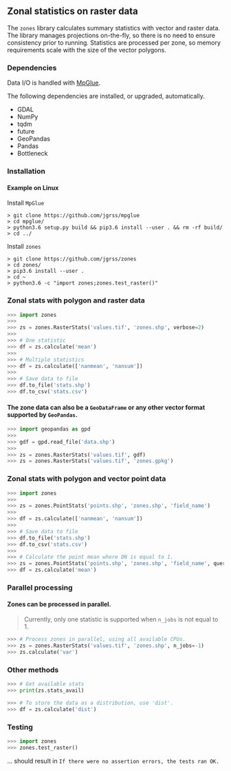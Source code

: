 Zonal statistics on raster data
---

The `zones` library calculates summary statistics with vector and raster data. The library manages projections on-the-fly,
so there is no need to ensure consistency prior to running.  Statistics are processed per zone, so memory requirements
scale with the size of the vector polygons.

### Dependencies

Data I/O is handled with [MpGlue](https://github.com/jgrss/mpglue).

The following dependencies are installed, or upgraded, automatically.

- GDAL
- NumPy
- tqdm
- future
- GeoPandas
- Pandas
- Bottleneck

### Installation

#### Example on Linux

Install `MpGlue`

```commandline
> git clone https://github.com/jgrss/mpglue
> cd mpglue/
> python3.6 setup.py build && pip3.6 install --user . && rm -rf build/
> cd ../
```

Install `zones`

```commandline
> git clone https://github.com/jgrss/zones
> cd zones/
> pip3.6 install --user .
> cd ~
> python3.6 -c "import zones;zones.test_raster()"
```

### Zonal stats with polygon and raster data

```python
>>> import zones
>>>
>>> zs = zones.RasterStats('values.tif', 'zones.shp', verbose=2)
>>>
>>> # One statistic
>>> df = zs.calculate('mean')
>>>
>>> # Multiple statistics
>>> df = zs.calculate(['nanmean', 'nansum'])
>>>
>>> # Save data to file
>>> df.to_file('stats.shp')
>>> df.to_csv('stats.csv')
```

#### The zone data can also be a `GeoDataFrame` or any other vector format supported by `GeoPandas`.

```python
>>> import geopandas as gpd
>>>
>>> gdf = gpd.read_file('data.shp')
>>>
>>> zs = zones.RasterStats('values.tif', gdf)
>>> zs = zones.RasterStats('values.tif', 'zones.gpkg')
```

### Zonal stats with polygon and vector point data

```python
>>> import zones
>>>
>>> zs = zones.PointStats('points.shp', 'zones.shp', 'field_name')
>>>
>>> df = zs.calculate(['nanmean', 'nansum'])
>>>
>>> # Save data to file
>>> df.to_file('stats.shp')
>>> df.to_csv('stats.csv')
>>>
>>> # Calculate the point mean where DN is equal to 1.
>>> zs = zones.PointStats('points.shp', 'zones.shp', 'field_name', query="DN == 1")
>>> df = zs.calculate('mean')
```

### Parallel processing

#### Zones can be processed in parallel.

> Currently, only one statistic is supported when `n_jobs` is not equal to 1.

```python
>>> # Process zones in parallel, using all available CPUs.
>>> zs = zones.RasterStats('values.tif', 'zones.shp', n_jobs=-1)
>>> zs.calculate('var')
```

### Other methods

```python
>>> # Get available stats
>>> print(zs.stats_avail)
```

```python
>>> # To store the data as a distribution, use 'dist'.
>>> df = zs.calculate('dist')
```

### Testing

```python
>>> import zones
>>> zones.test_raster()
```

... should result in `If there were no assertion errors, the tests ran OK.`
